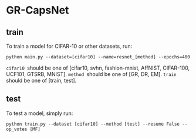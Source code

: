 # GR-CapsNet
## train
To train a model for CIFAR-10 or other datasets, run:
```
python main.py --dataset=[cifar10] --name=resnet_[method] --epochs=400
```
```cifar10 ```should be one of [cifar10, svhn, fashion-mnist, AffNIST, CIFAR-100, UCF101, GTSRB, MNIST]. ```method ```should be one of [GR, DR, EM]. ```train ```should be one of [train, test].
## test
To test a model, simply run:
```
python train.py --dataset [cifar10] --method [test] --resume False --op_votes [MF]
```
